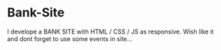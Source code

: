 # Bank-Site
I develope a BANK SITE with HTML / CSS / JS as responsive. Wish like it and dont forget to use some events in site...
